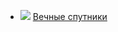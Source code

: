 * ![](/books/nonf_publicism/Дмитрий%20Сергеевич%20Мережковский/Вечные%20спутники.jpg) [Вечные спутники](/books/nonf_publicism/Дмитрий%20Сергеевич%20Мережковский/Вечные%20спутники)